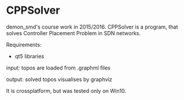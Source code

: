 # CPPSolver
demon_smd's course work in 2015/2016.
CPPSolver is a program, that solves Controller Placement Problem in SDN networks.

Requirements:
- qt5 libraries

input:
topos are loaded from .graphml files

output:
solved topos visualises by graphviz

It is crossplatform, but was tested only on Win10.
